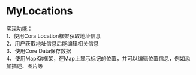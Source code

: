# MyLocations
实现功能：<br>
1、使用Cora Location框架获取地址信息<br>
2、用户获取地址信息后能编辑相关信息<br>
3、使用Core Data保存数据<br>
4、使用MapKit框架，在Map上显示标记的位置，并可以编辑位置信息，例如添加描述、图片等<br>
